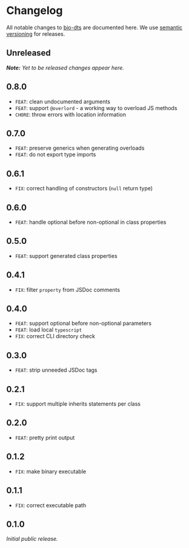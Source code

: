 # Changelog

All notable changes to [bio-dts](https://github.com/nikku/bio-dts) are documented here. We use [semantic versioning](http://semver.org/) for releases.

## Unreleased

_**Note:** Yet to be released changes appear here._

## 0.8.0

* `FEAT`: clean undocumented arguments
* `FEAT`: support `@overlord` - a working way to overload JS methods
* `CHORE`: throw errors with location information

## 0.7.0

* `FEAT`: preserve generics when generating overloads
* `FEAT`: do not export type imports

## 0.6.1

* `FIX`: correct handling of constructors (`null` return type)

## 0.6.0

* `FEAT`: handle optional before non-optional in class properties

## 0.5.0

* `FEAT`: support generated class properties

## 0.4.1

* `FIX`: filter `property` from JSDoc comments

## 0.4.0

* `FEAT`: support optional before non-optional parameters
* `FEAT`: load local `typescript`
* `FIX`: correct CLI directory check

## 0.3.0

* `FEAT`: strip unneeded JSDoc tags

## 0.2.1

* `FIX`: support multiple inherits statements per class

## 0.2.0

* `FEAT`: pretty print output

## 0.1.2

* `FIX`: make binary executable

## 0.1.1

* `FIX`: correct executable path

## 0.1.0

_Initial public release._